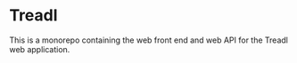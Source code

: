 # Treadl

This is a monorepo containing the web front end and web API for the Treadl web application.
